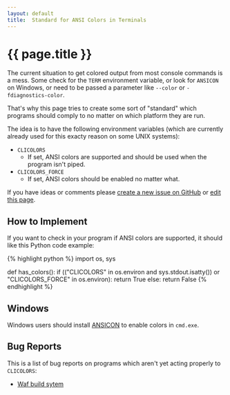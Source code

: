 ```yaml
---
layout: default
title:  Standard for ANSI Colors in Terminals
---
```


# {{ page.title }}

The current situation to get colored output from most console commands is a
mess.
Some check for the `TERM` environment variable, or look for `ANSICON` on
Windows, or need to be passed a parameter like `--color` or
`-fdiagnostics-color`.

That's why this page tries to create some sort of "standard" which programs
should comply to no matter on which platform they are run.

The idea is to have the following environment variables (which are currently
already used for this exacty reason on some UNIX systems):

 * `CLICOLORS`
   * If set, ANSI colors are supported and should be used when the program isn't
     piped.
 * `CLICOLORS_FORCE`
   * If set, ANSI colors should be enabled no matter what.

If you have ideas or comments please
[create a new issue on GitHub](https://github.com/jhasse/clicolors/issues/new)
or [edit this page](https://github.com/jhasse/clicolors/edit/gh-pages/index.md).

## How to Implement

If you want to check in your program if ANSI colors are supported, it should
like this Python code example:

{% highlight python %}
import os, sys

def has_colors():
    if (("CLICOLORS" in os.environ and sys.stdout.isatty()) or
        "CLICOLORS_FORCE" in os.environ):
        return True
    else:
        return False
{% endhighlight %}

## Windows

Windows users should install [ANSICON](https://github.com/adoxa/ansicon) to
enable colors in `cmd.exe`.

## Bug Reports

This is a list of bug reports on programs which aren't yet acting properly to
`CLICOLORS`:

 * [Waf build sytem](https://github.com/waf-project/waf/issues/1555)
